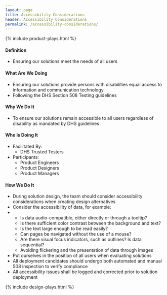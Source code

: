 ```yaml
---
layout: page
title: Accessibility Considerations
header: Accessibility Considerations
permalink: /accessibility-considerations/
---
```

<div class="row">
    <div class="col-md-3">
        {% include product-plays.html %}
    </div>
    <div class="col-md-6">
        <h4 class="Definition" id="Definition">
            Definition
        </h4>
		<ul>
		<li>Ensuring our solutions meet the needs of all users</li>
		</ul>
        <h4 class="What" id="What">
            What Are We Doing
        </h4>
	<ul>
        	<li>Ensuring our solutions provide persons with disabilities equal access to information and communication technology</li>
		<li>Following the DHS Section 508 Testing guidelines</li>
	</ul>
        <h4 class="Why" id="Why">
            Why We Do It
        </h4>
            <ul>
                <li>To ensure our solutions remain accessible to all users regardless of disability as mandated by DHS guidelines</li>
	    </ul>
        <h4 class="Who" id="Who">
            Who Is Doing It
        </h4>
            <ul>
                <li>Facilitated By:
    	            <ul>
        	      <li>DHS Trusted Testers</li>
    	            </ul>
                 </li>
                <li>Participants:
    	            <ul>
                      <li>Product Engineers</li>
		      <li>Product Designers</li>
		      <li>Product Managers</li>
                    </ul>    
                </li>
            </ul>
        <h4 class="How" id="How">
            How We Do It
        </h4>
            <ul>
               <li>During solution design, the team should consider accessibiilty considerations when creating design alternatives</li>
	       <li>Consider the accessibility of data, for example:<li>
	       <ul>
	       	   	<li>Is data audio-compatible, either directly or through a tooltip?</li>
			<li>Is there sufficient color contrast between the background and text?</li>
			<li>Is the text large enough to be read easily?</li>
			<li>Can pages be navigated without the use of a mouse?</li>
			<li>Are there visual focus indicators, such as outlines? Is data sequential?</li>
			<li>Avoiding flickering and the presentation of data through images</li>
	       </ul>
	       <li>Put ourselves in the position of all users when evaluating solutions</li>
	       <li>All deployment candidates should undergo both automated and manual 508 inspection to verify compliance</li>
	       <li>All accessibility issues shall be logged and corrected prior to solution deployment</li>
            </ul>
    </div>
    <div class="col-md-3">
        {% include design-plays.html %}
    </div>
</div>
